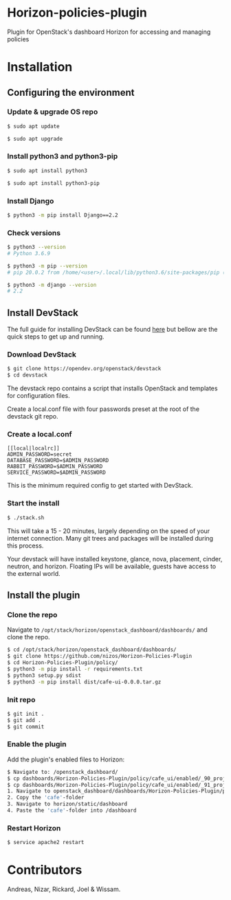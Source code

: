# Horizon-policies-plugin
Plugin for OpenStack's dashboard Horizon for accessing and managing policies

# Installation

## Configuring the environment

### Update & upgrade OS repo
```Bash
$ sudo apt update
```

```Bash
$ sudo apt upgrade
```

### Install python3 and python3-pip
```Bash
$ sudo apt install python3
```

```Bash
$ sudo apt install python3-pip
```

### Install Django
```Bash
$ python3 -m pip install Django==2.2
```

### Check versions

```Bash
$ python3 --version
# Python 3.6.9
```

```Bash
$ python3 -m pip --version
# pip 20.0.2 from /home/<user>/.local/lib/python3.6/site-packages/pip (python 3.6)
```

```Bash
$ python3 -m django --version
# 2.2
```

## Install DevStack
The full guide for installing DevStack can be found [here](https://docs.openstack.org/devstack/train/) but bellow are the quick steps to get up and running.

### Download DevStack

```Bash
$ git clone https://opendev.org/openstack/devstack
$ cd devstack
```
The devstack repo contains a script that installs OpenStack and templates for configuration files.

Create a local.conf file with four passwords preset at the root of the devstack git repo.


### Create a local.conf
```Conf
[[local|localrc]]
ADMIN_PASSWORD=secret
DATABASE_PASSWORD=$ADMIN_PASSWORD
RABBIT_PASSWORD=$ADMIN_PASSWORD
SERVICE_PASSWORD=$ADMIN_PASSWORD
```
This is the minimum required config to get started with DevStack.


### Start the install

```Bash
$ ./stack.sh
```
This will take a 15 - 20 minutes, largely depending on the speed of your internet connection. Many git trees and packages will be installed during this process.

Your devstack will have installed keystone, glance, nova, placement, cinder, neutron, and horizon. Floating IPs will be available, guests have access to the external world.

## Install the plugin

### Clone the repo
Navigate to `/opt/stack/horizon/openstack_dashboard/dashboards/` and clone the repo.

```Bash
$ cd /opt/stack/horizon/openstack_dashboard/dashboards/
$ git clone https://github.com/nizos/Horizon-Policies-Plugin
$ cd Horizon-Policies-Plugin/policy/
$ python3 -m pip install -r requirements.txt
$ python3 setup.py sdist
$ python3 -m pip install dist/cafe-ui-0.0.0.tar.gz
```

### Init repo
```Bash
$ git init .
$ git add .
$ git commit
```

### Enable the plugin
Add the plugin's enabled files to Horizon:
```Bash
$ Navigate to: /openstack_dashboard/
$ cp dashboards/Horizon-Policies-Plugin/policy/cafe_ui/enabled/_90_project_cafe_panelgroup.py enabled/
$ cp dashboards/Horizon-Policies-Plugin/policy/cafe_ui/enabled/_91_project_cafe_drinks_panel.py enabled/
1. Navigate to openstack_dashboard/dashboards/Horizon-Policies-Plugin/policy/cafe_ui/static/dashboard/ 
2. Copy the 'cafe'-folder
3. Navigate to horizon/static/dashboard
4. Paste the 'cafe'-folder into /dashboard
```

### Restart Horizon
```Bash
$ service apache2 restart
```

# Contributors
Andreas, Nizar, Rickard, Joel & Wissam.
